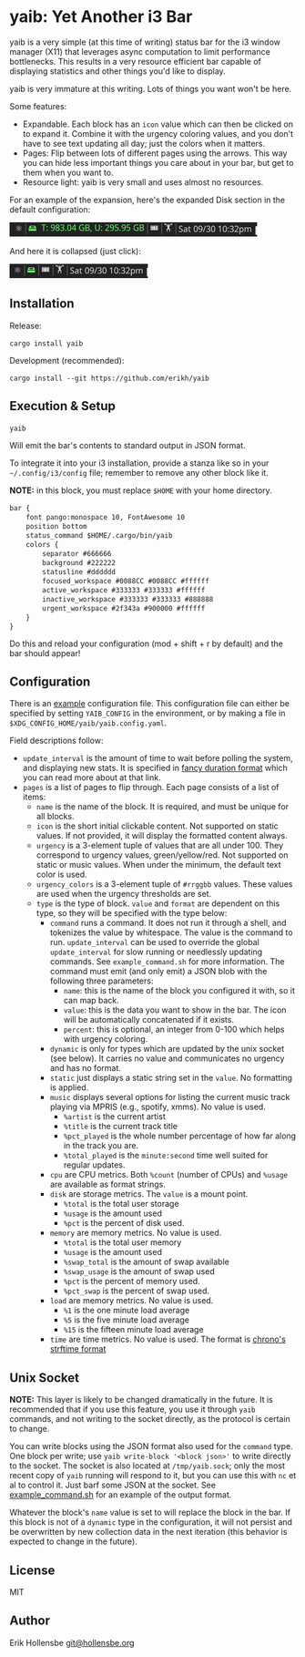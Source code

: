 # yaib: Yet Another i3 Bar

yaib is a very simple (at this time of writing) status bar for the i3 window
manager (X11) that leverages async computation to limit performance
bottlenecks. This results in a very resource efficient bar capable of
displaying statistics and other things you'd like to display.

yaib is very immature at this writing. Lots of things you want won't be here.

Some features:

-   Expandable. Each block has an `icon` value which can then be clicked on to
    expand it. Combine it with the urgency coloring values, and you don't have to
    see text updating all day; just the colors when it matters.
-   Pages: Flip between lots of different pages using the arrows. This way you
    can hide less important things you care about in your bar, but get to them
    when you want to.
-   Resource light: yaib is very small and uses almost no resources.

For an example of the expansion, here's the expanded Disk section in the
default configuration:

<img style="height: 25px; width: auto" src="one.png" />

And here it is collapsed (just click):

<img style="height: 25px; width: auto" src="two.png" />

## Installation

Release:

```
cargo install yaib
```

Development (recommended):

```
cargo install --git https://github.com/erikh/yaib
```

## Execution & Setup

```
yaib
```

Will emit the bar's contents to standard output in JSON format.

To integrate it into your i3 installation, provide a stanza like so in your
`~/.config/i3/config` file; remember to remove any other block like it.

**NOTE:** in this block, you must replace `$HOME` with your home directory.

```
bar {
    font pango:monospace 10, FontAwesome 10
    position bottom
    status_command $HOME/.cargo/bin/yaib
    colors {
        separator #666666
        background #222222
        statusline #dddddd
        focused_workspace #0088CC #0088CC #ffffff
        active_workspace #333333 #333333 #ffffff
        inactive_workspace #333333 #333333 #888888
        urgent_workspace #2f343a #900000 #ffffff
    }
}
```

Do this and reload your configuration (mod + shift + r by default) and the bar
should appear!

## Configuration

There is an [example](example_config.yaml) configuration file. This
configuration file can either be specified by setting `YAIB_CONFIG` in the
environment, or by making a file in `$XDG_CONFIG_HOME/yaib/yaib.config.yaml`.

Field descriptions follow:

-   `update_interval` is the amount of time to wait before polling the system,
    and displaying new stats. It is specified in [fancy duration
    format](https://docs.rs/fancy-duration/latest/fancy_duration/struct.FancyDuration.html)
    which you can read more about at that link.
-   `pages` is a list of pages to flip through. Each page consists of a list of items:
    -   `name` is the name of the block. It is required, and must be unique for all blocks.
    -   `icon` is the short initial clickable content. Not supported on static
        values. If not provided, it will display the formatted content always.
    -   `urgency` is a 3-element tuple of values that are all under 100. They
        correspond to urgency values, green/yellow/red. Not supported on static
        or music values. When under the minimum, the default text color is
        used.
    -   `urgency_colors` is a 3-element tuple of `#rrggbb` values. These values
        are used when the urgency thresholds are set.
    -   `type` is the type of block. `value` and `format` are dependent on this
        type, so they will be specified with the type below:
        -   `command` runs a command. It does not run it through a shell, and
            tokenizes the value by whitespace. The value is the command to run.
            `update_interval` can be used to override the global
            `update_interval` for slow running or needlessly updating commands.
            See `example_command.sh` for more information. The command must
            emit (and only emit) a JSON blob with the following three
            parameters:
            -   `name`: this is the name of the block you configured it with, so it can map back.
            -   `value`: this is the data you want to show in the bar. The icon
                will be automatically concatenated if it exists.
            -   `percent`: this is optional, an integer from 0-100 which helps
                with urgency coloring.
        -   `dynamic` is only for types which are updated by the unix socket
            (see below). It carries no value and communicates no urgency and
            has no format.
        -   `static` just displays a static string set in the `value`. No
            formatting is applied.
        -   `music` displays several options for listing the current music track
            playing via MPRIS (e.g., spotify, xmms). No value is used.
            -   `%artist` is the current artist
            -   `%title` is the current track title
            -   `%pct_played` is the whole number percentage of how far along in the track you are.
            -   `%total_played` is the `minute:second` time well suited for regular updates.
        -   `cpu` are CPU metrics. Both `%count` (number of CPUs) and `%usage`
            are available as format strings.
        -   `disk` are storage metrics. The `value` is a mount point.
            -   `%total` is the total user storage
            -   `%usage` is the amount used
            -   `%pct` is the percent of disk used.
        -   `memory` are memory metrics. No value is used.
            -   `%total` is the total user memory
            -   `%usage` is the amount used
            -   `%swap_total` is the amount of swap available
            -   `%swap_usage` is the amount of swap used
            -   `%pct` is the percent of memory used.
            -   `%pct_swap` is the percent of swap used.
        -   `load` are memory metrics. No value is used.
            -   `%1` is the one minute load average
            -   `%5` is the five minute load average
            -   `%15` is the fifteen minute load average
        -   `time` are time metrics. No value is used. The format is [chrono's
            strftime
            format](https://docs.rs/chrono/latest/chrono/format/strftime/index.html)

## Unix Socket

**NOTE:** This layer is likely to be changed dramatically in the future. It is
recommended that if you use this feature, you use it through `yaib` commands,
and not writing to the socket directly, as the protocol is certain to change.

You can write blocks using the JSON format also used for the `command` type.
One block per write; use `yaib write-block '<block json>'` to write directly to
the socket. The socket is also located at `/tmp/yaib.sock`; only the most
recent copy of `yaib` running will respond to it, but you can use this with
`nc` et al to control it. Just barf some JSON at the socket. See
[example_command.sh](example_command.sh) for an example of the output format.

Whatever the block's `name` value is set to will replace the block in the bar.
If this block is not of a `dynamic` type in the configuration, it will not
persist and be overwritten by new collection data in the next iteration (this
behavior is expected to change in the future).

## License

MIT

## Author

Erik Hollensbe <git@hollensbe.org>
